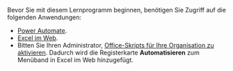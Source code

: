 Bevor Sie mit diesem Lernprogramm beginnen, benötigen Sie Zugriff auf die folgenden Anwendungen:

- [Power Automate](/power-automate/organization-q-and-a).
- [Excel im Web](https://www.office.com/launch/excel).
- Bitten Sie Ihren Administrator, [Office-Skripts für Ihre Organisation zu aktivieren](https://support.office.com/article/office-scripts-settings-in-m365-19d3c51a-6ca2-40ab-978d-60fa49554dcf). Dadurch wird die Registerkarte **Automatisieren** zum Menüband in Excel im Web hinzugefügt.
